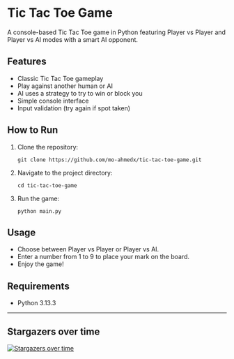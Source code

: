 # Tic Tac Toe Game

A console-based Tic Tac Toe game in Python featuring Player vs Player and Player vs AI modes with a smart AI opponent.

## Features

* Classic Tic Tac Toe gameplay
* Play against another human or AI
* AI uses a strategy to try to win or block you
* Simple console interface
* Input validation (try again if spot taken)

## How to Run

1. Clone the repository:

   ```
   git clone https://github.com/mo-ahmedx/tic-tac-toe-game.git
   ```
2. Navigate to the project directory:

   ```
   cd tic-tac-toe-game
   ```
3. Run the game:

   ```
   python main.py
   ```

## Usage

* Choose between Player vs Player or Player vs AI.
* Enter a number from 1 to 9 to place your mark on the board.
* Enjoy the game!

## Requirements

* Python 3.13.3

---

## Stargazers over time
[![Stargazers over time](https://starchart.cc/mo-ahmed/tic-tac-toe-game.svg?variant=adaptive)](https://starchart.cc/mo-ahmed/tic-tac-toe)
